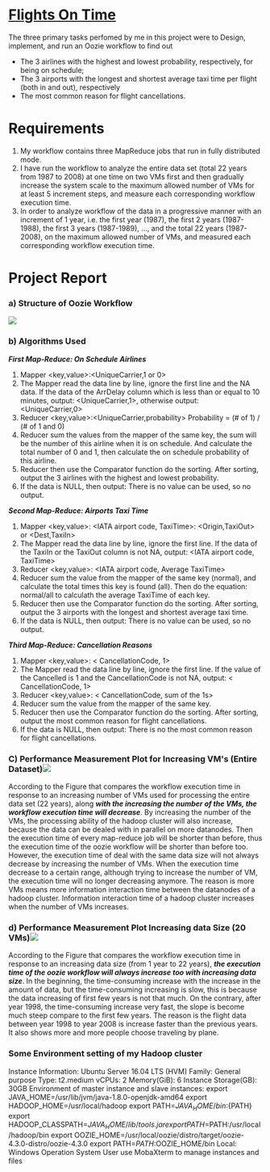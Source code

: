 # [Flights On Time](https://dataverse.harvard.edu/dataset.xhtml?persistentId=doi:10.7910/DVN/HG7NV7)

The three primary tasks perfomed by me in this project were to Design, implement, and run an Oozie workflow to find out
- The 3 airlines with the highest and lowest probability, respectively, for being on schedule;
 - The 3 airports with the longest and shortest average taxi time per flight (both in and out), respectively
 - The most common reason for flight cancellations.


# Requirements

1. My workflow contains three MapReduce jobs that run in fully distributed mode.
2. I have run the workflow to analyze the entire data set (total 22 years from 1987 to 2008) at one time on two VMs first and then gradually increase the system scale to the maximum allowed number of VMs for at least 5 increment steps, and measure each corresponding workflow execution time.
3. In order to analyze workflow of the data in a progressive manner with an increment of 1 year, i.e. the first year (1987), the first 2 years (1987-1988), the first 3 years (1987-1989), …, and the total 22 years (1987-2008), on the maximum allowed number of VMs, and measured each corresponding workflow execution time.


# Project Report

### a) Structure of Oozie Workflow
![](https://github.com/Gonnuru/flight_data_analysis/blob/master/images/workflow.png)

### b) Algorithms Used

***First Map-Reduce: On Schedule Airlines***
1. Mapper <key,value>:<UniqueCarrier,1 or 0>
2. The Mapper read the data line by line, ignore the first line and the NA data. If the data
of the ArrDelay column which is less than or equal to 10 minutes, output:
<UniqueCarrier,1>, otherwise output: <UniqueCarrier,0>
3. Reducer <key,value>:<UniqueCarrier,probability>
Probability = (# of 1) / (# of 1 and 0)
4. Reducer sum the values from the mapper of the same key, the sum will be the number of
this airline when it is on schedule. And calculate the total number of 0 and 1, then
calculate the on schedule probability of this airline.
5. Reducer then use the Comparator function do the sorting. After sorting, output the 3
airlines with the highest and lowest probability.
6. If the data is NULL, then output: There is no value can be used, so no output.

***Second Map-Reduce: Airports Taxi Time***
1. Mapper <key,value>: <IATA airport code, TaxiTime>: <Origin,TaxiOut> or <Dest,TaxiIn>
2. The Mapper read the data line by line, ignore the first line. If the data of the TaxiIn or the
TaxiOut column is not NA, output: <IATA airport code, TaxiTime>
3. Reducer <key,value>: <IATA airport code, Average TaxiTime>
4. Reducer sum the value from the mapper of the same key (normal), and calculate the total
times this key is found (all). Then do the equation: normal/all to calculath the average
TaxiTime of each key.
5. Reducer then use the Comparator function do the sorting. After sorting, output the 3
airports with the longest and shortest average taxi time.
6. If the data is NULL, then output: There is no value can be used, so no output.

***Third Map-Reduce: Cancellation Reasons***
1. Mapper <key,value>: < CancellationCode, 1>
2. The Mapper read the data line by line, ignore the first line. If the value of the Cancelled is
1 and the CancellationCode is not NA, output: < CancellationCode, 1>
3. Reducer <key,value>: < CancellationCode, sum of the 1s>
4. Reducer sum the value from the mapper of the same key.
5. Reducer then use the Comparator function do the sorting. After sorting, output the most
common reason for flight cancellations.
6. If the data is NULL, then output: There is no the most common reason for flight
cancellations.

### C) Performance Measurement Plot for Increasing VM's (Entire Dataset)![](https://github.com/Gonnuru/flight_data_analysis/blob/master/images/vms.png)

According to the Figure that compares the workflow execution time in
response to an increasing number of VMs used for processing the entire data set (22
years), along ***with the increasing the number of the VMs, the workflow execution time will decrease***. By increasing the number of the VMs, the processing ability of the hadoop cluster will also increase, because the data can be dealed with in parallel on more datanodes. Then the execution time of every map-reduce job will be shorter than before, thus the execution time of the oozie workflow will be shorter than before too. However, the execution time of deal with the same data size will not always decrease by increasing the number of VMs. When the execution time decrease to a certain range, although trying to increase the number of VM, the execution time will no longer decreasing anymore. The reason is more VMs means more information interaction time between the datanodes of a hadoop cluster. Information interaction time of a hadoop cluster increases when the number of VMs increases.

### d) Performance Measurement Plot Increasing data Size (20 VMs)![](https://raw.githubusercontent.com/Gonnuru/flight_data_analysis/master/images/decreasing%20vms.png)
According to the Figure that compares the workflow execution time in response to an increasing data size (from 1 year to 22 years), ***the execution time of the oozie workflow will always increase too with increasing data size***. In the beginning, the time-consuming increase with the increase in the amount of data, but the time-consuming increasing is slow, this is because the data increasing of first few years is not that much. On the contrary, after year 1998, the time-consuming increase very fast, the slope is become much steep compare to the first few years. The reason is the flight data between year 1998 to year 2008 is increase faster than the previous years. It also shows more and more people choose traveling by plane.

### Some Environment setting of my Hadoop cluster

Instance Information: Ubuntu Server 16.04 LTS (HVM)
Family: General purpose
Type: t2.medium
vCPUs: 2
Memory(GiB): 6
Instance Storage(GB): 30GB
Environment of master instance and slave instances:
export JAVA_HOME=/usr/lib/jvm/java-1.8.0-openjdk-amd64
export HADOOP_HOME=/usr/local/hadoop
export PATH=${JAVA_HOME}/bin:${PATH}
export HADOOP_CLASSPATH=${JAVA_HOME}/lib/tools.jar
export PATH=$PATH:/usr/local/hadoop/bin
export OOZIE_HOME=/usr/local/oozie/distro/target/oozie-4.3.0-distro/oozie-4.3.0
export PATH=$PATH:$OOZIE_HOME/bin
Local: Windows Operation System
User use MobaXterm to manage instances and files





